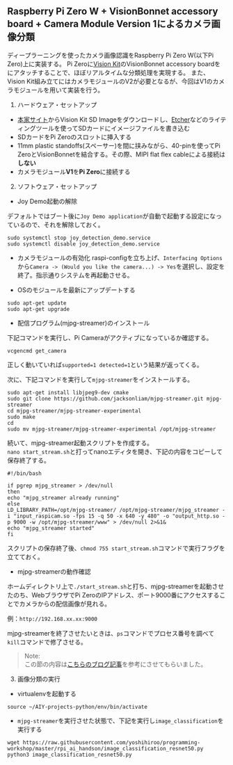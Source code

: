 Raspberry Pi Zero W + VisionBonnet accessory board + Camera Module Version 1によるカメラ画像分類
------------

ディープラーニングを使ったカメラ画像認識をRaspberry Pi Zero W(以下Pi Zero)上に実装する。
Pi Zeroに[Vision Kit](https://aiyprojects.withgoogle.com/vision/)のVisionBonnet accessory boardをにアタッチすることで、ほぼリアルタイムな分類処理を実現する。
また、Vision Kit組み立てにはカメラモジュールのV2が必要となるが、今回はV1のカメラモジュールを用いて実装を行う。

1. ハードウェア・セットアップ
- [本家サイト](https://aiyprojects.withgoogle.com/vision/)からVision Kit SD Imageをダウンロードし、[Etcher](https://etcher.io/)などのライティングツールを使ってSDカードにイメージファイルを書き込む
- SDカードをPi Zeroのスロットに挿入する
- 11mm plastic standoffs(スペーサー)を間に挟みながら、40-pinを使ってPi ZeroとVisionBonnetを結合する。その際、MIPI flat flex cableによる接続は**しない**
- カメラモジュール**V1**を**Pi Zero**に接続する

2. ソフトウェア・セットアップ  
- Joy Demo起動の解除

デフォルトではブート後に`Joy Demo application`が自動で起動する設定になっているので、それを解除しておく。
```
sudo systemctl stop joy_detection_demo.service
sudo systemctl disable joy_detection_demo.service
```

- カメラモジュールの有効化
raspi-configを立ち上げ、`Interfacing Options`から`Camera -> (Would you like the camera...) -> Yes`を選択し、設定を終了。指示通りシステムを再起動させる。

- OSのモジュールを最新にアップデートする  
```
sudo apt-get update
sudo apt-get upgrade
```

- 配信プログラム(mjpg-streamer)のインストール  

下記コマンドを実行し、Pi Cameraがアクティブになっているか確認する。
```
vcgencmd get_camera
```
正しく動いていれば`supported=1 detected=1`という結果が返ってくる。  

次に、下記コマンドを実行して`mjpg-streamer`をインストールする。
```
sudo apt-get install libjpeg9-dev cmake
sudo git clone https://github.com/jacksonliam/mjpg-streamer.git mjpg-streamer
cd mjpg-streamer/mjpg-streamer-experimental
sudo make
cd
sudo mv mjpg-streamer/mjpg-streamer-experimental /opt/mjpg-streamer
```

続いて、mjpg-streamer起動スクリプトを作成する。  
`nano start_stream.sh`と打ってnanoエディタを開き、下記の内容をコピーして保存終了する。
```
#!/bin/bash

if pgrep mjpg_streamer > /dev/null
then
echo "mjpg_streamer already running"
else
LD_LIBRARY_PATH=/opt/mjpg-streamer/ /opt/mjpg-streamer/mjpg_streamer -i "input_raspicam.so -fps 15 -q 50 -x 640 -y 480" -o "output_http.so -p 9000 -w /opt/mjpg-streamer/www" > /dev/null 2>&1&
echo "mjpg_streamer started"
fi
```

スクリプトの保存終了後、`chmod 755 start_stream.sh`コマンドで実行フラグを立てておく。

- mjpg-streamerの動作確認  

ホームディレクトリ上で`./start_stream.sh`と打ち、mjpg-streamerを起動させたのち、WebブラウザでPi ZeroのIPアドレス、ポート9000番にアクセスすることでカメラからの配信画像が見れる。  

例：`http://192.168.xx.xx:9000`  

mjpg-streamerを終了させたいときは、`ps`コマンドでプロセス番号を調べて`kill`コマンドで修了させる。

>Note:  
>この節の内容は[こちらのブログ記事](https://kitto-yakudatsu.com/archives/2338)を参考にさせてもらいました。

3. 画像分類の実行
- virtualenvを起動する

```
source ~/AIY-projects-python/env/bin/activate
```

- `mjpg-streamer`を実行させた状態で、下記を実行し`image_classification`を実行する

```
wget https://raw.githubusercontent.com/yoshihiroo/programming-workshop/master/rpi_ai_handson/image_classification_resnet50.py
python3 image_classification_resnet50.py
```

